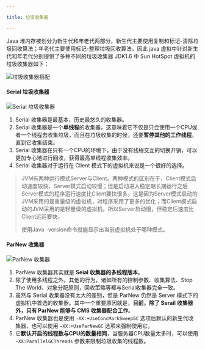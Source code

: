```yaml
---

title: 垃圾收集器

---
```


Java 堆内存被划分为新生代和年老代两部分，新生代主要使用复制和标记-清除垃圾回收算法；年老代主要使用标记-整理垃圾回收算法，因此 java 虚拟中针对新生代和年老代分别提供了多种不同的垃圾收集器 JDK1.6 中 Sun HotSpot 虚拟机的垃圾收集器如下：

![垃圾收集器搭配](https://www.lin2j.tech/upload/2021/06/%E5%9E%83%E5%9C%BE%E6%94%B6%E9%9B%86%E5%99%A8%E6%90%AD%E9%85%8D-cac174d947b74e23a0ee2e1afa62d1d0.png)

#### Serial 垃圾收集器

![Serial 垃圾收集器](https://www.lin2j.tech/upload/2021/06/Serial%20%E5%9E%83%E5%9C%BE%E6%94%B6%E9%9B%86%E5%99%A8-4ead39a2cc044549a85e7962563ed969.png)

1. Serial 收集器是最基本，历史最悠久的收集器。
2. Serial 收集器是一个**单线程**的收集器，这意味着它不仅是只会使用一个CPU或者一个线程去收集垃圾，而且在垃圾收集的时候，还要**暂停其他的工作线程**，直到它收集结束。
3. Serial 收集器在只有一个CPU的环境下，由于没有线程交互的切换开销，可以更加专心地进行回收，获得最高单线程收集效率。
4. Serial 收集器对于运行在 Client 模式下的虚拟机来说是一个很好的选择。

>JVM有两种运行模式Server与Client。两种模式的区别在于，Client模式启动速度较快，Server模式启动较慢；但是启动进入稳定期长期运行之后Server模式的程序运行速度比Client要快很多。这是因为Server模式启动的JVM采用的是重量级的虚拟机，对程序采用了更多的优化；而Client模式启动的JVM采用的是轻量级的虚拟机。所以Server启动慢，但稳定后速度比Client远远要快。
>
>使用Java -version命令就能显示出当前虚拟机处于哪种模式。

#### ParNew 收集器

![ParNew 收集器](https://www.lin2j.tech/upload/2021/06/ParNew%20%E6%94%B6%E9%9B%86%E5%99%A8-2c034ce09d4b40b7ab00b990c1283fd5.png)

1. ParNew 收集器其实就是 **Seial 收集器的多线程版本**。
2. 除了使用多线程之外，其他的行为，诸如所有的控制参数、收集算法、Stop The World、对象分配原则，回收策略等都与Serial收集器完全一致。
3. 虽然与 Serial 收集器没有太大的差别，但是 ParNew 仍然是 Server 模式下的虚拟机中首选的收集器。其中一个重要原因就是，**目前，除了 Serail 收集器外，只有 ParNew 能够与 CMS 收集器配合工作**。
4. ParNew 收集器也是使用 `-XX:+UseConcMarkSweepGC` 选项后默认的新生代收集器，也可以使用 `−XX:+UseParNewGC` 选项来强制使用它。
5. 它**默认开启的线程数与CPU的数量相同**，当服务器CPU数量太多时，可以使用`−XX:ParallelGCThreads` 参数来限制垃圾收集的线程数。
